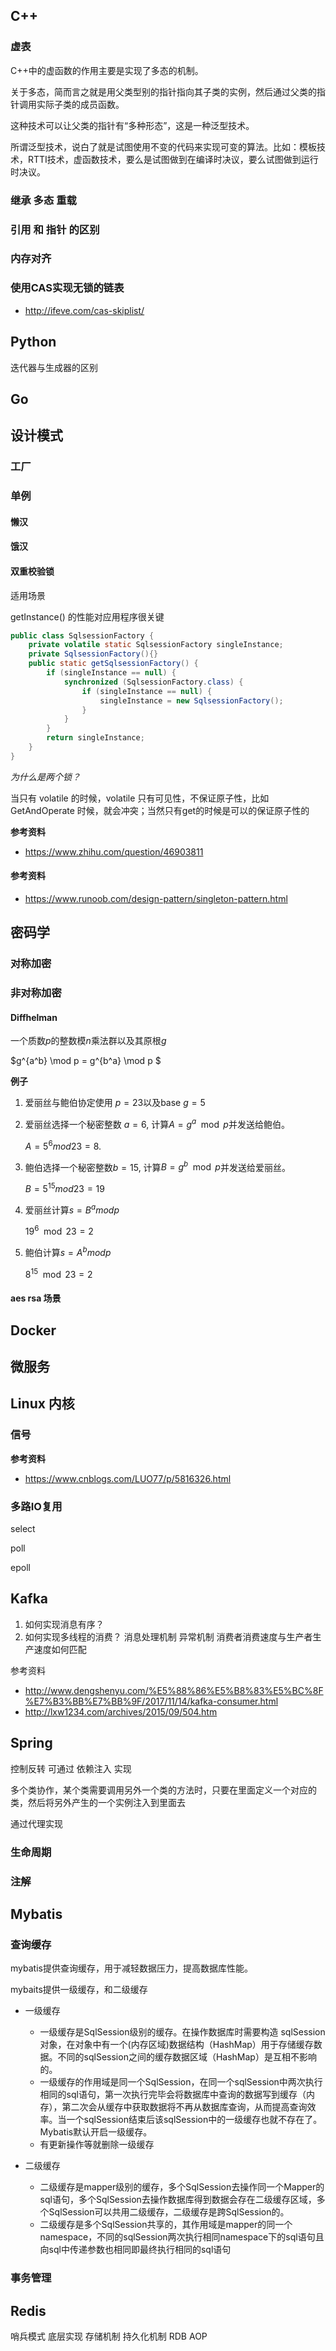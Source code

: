 ## C++

### 虚表

C++中的虚函数的作用主要是实现了多态的机制。

关于多态，简而言之就是用父类型别的指针指向其子类的实例，然后通过父类的指针调用实际子类的成员函数。

这种技术可以让父类的指针有“多种形态”，这是一种泛型技术。

所谓泛型技术，说白了就是试图使用不变的代码来实现可变的算法。比如：模板技术，RTTI技术，虚函数技术，要么是试图做到在编译时决议，要么试图做到运行时决议。

### 继承 多态 重载

### 引用 和 指针 的区别

### 内存对齐

### 使用CAS实现无锁的链表

* http://ifeve.com/cas-skiplist/

## Python

迭代器与生成器的区别

## Go

## 设计模式

### 工厂

### 单例

#### 懒汉

#### 饿汉

#### 双重校验锁

适用场景

getInstance() 的性能对应用程序很关键

```java
public class SqlsessionFactory {
    private volatile static SqlsessionFactory singleInstance;
    private SqlsessionFactory(){}
    public static getSqlsessionFactory() {
        if (singleInstance == null) {
            synchronized (SqlsessionFactory.class) {
                if (singleInstance == null) {
                    singleInstance = new SqlsessionFactory();
                }
            }
        }
        return singleInstance;
    }
}

```

*为什么是两个锁？*

当只有 volatile 的时候，volatile 只有可见性，不保证原子性，比如 GetAndOperate 时候，就会冲突；当然只有get的时候是可以的保证原子性的

**参考资料**

* https://www.zhihu.com/question/46903811

#### 参考资料

* https://www.runoob.com/design-pattern/singleton-pattern.html

## 密码学

### 对称加密

### 非对称加密

#### Diffhelman

一个质数$p$的整数模$n$乘法群以及其原根$g$

$g^{a^b} \mod p = g^{b^a} \mod p $

**例子**

1. 爱丽丝与鲍伯协定使用 $p=23$以及base $g=5$
2. 爱丽丝选择一个秘密整数 $a=6$, 计算$A = g^a \mod p$并发送给鲍伯。
    
    $A = 5^6 mod 23 = 8$.

3. 鲍伯选择一个秘密整数$b=15$, 计算$B = g^b \mod p$并发送给爱丽丝。
    
    $B = 5^{15} mod 23 = 19$

4. 爱丽丝计算$s = B^a mod p$
    
    $19^6 \mod 23 = 2$

5. 鲍伯计算$s = A^b mod p$
    
    $8^{15} \mod 23 = 2$

#### aes rsa 场景

## Docker

## 微服务

## Linux 内核

### 信号

**参考资料**

* https://www.cnblogs.com/LUO77/p/5816326.html

### 多路IO复用

select

poll

epoll

## Kafka

1. 如何实现消息有序？
2. 如何实现多线程的消费？
消息处理机制
异常机制
消费者消费速度与生产者生产速度如何匹配

参考资料
* http://www.dengshenyu.com/%E5%88%86%E5%B8%83%E5%BC%8F%E7%B3%BB%E7%BB%9F/2017/11/14/kafka-consumer.html
* http://lxw1234.com/archives/2015/09/504.htm

## Spring

控制反转 可通过 依赖注入 实现

多个类协作，某个类需要调用另外一个类的方法时，只要在里面定义一个对应的类，然后将另外产生的一个实例注入到里面去

通过代理实现

### 生命周期

### 注解



## Mybatis

### 查询缓存

mybatis提供查询缓存，用于减轻数据压力，提高数据库性能。

mybaits提供一级缓存，和二级缓存

* 一级缓存

    * 一级缓存是SqlSession级别的缓存。在操作数据库时需要构造 sqlSession对象，在对象中有一个(内存区域)数据结构（HashMap）用于存储缓存数据。不同的sqlSession之间的缓存数据区域（HashMap）是互相不影响的。
    * 一级缓存的作用域是同一个SqlSession，在同一个sqlSession中两次执行相同的sql语句，第一次执行完毕会将数据库中查询的数据写到缓存（内存），第二次会从缓存中获取数据将不再从数据库查询，从而提高查询效率。当一个sqlSession结束后该sqlSession中的一级缓存也就不存在了。Mybatis默认开启一级缓存。
    * 有更新操作等就删除一级缓存
* 二级缓存
  
    * 二级缓存是mapper级别的缓存，多个SqlSession去操作同一个Mapper的sql语句，多个SqlSession去操作数据库得到数据会存在二级缓存区域，多个SqlSession可以共用二级缓存，二级缓存是跨SqlSession的。
    * 二级缓存是多个SqlSession共享的，其作用域是mapper的同一个namespace，不同的sqlSession两次执行相同namespace下的sql语句且向sql中传递参数也相同即最终执行相同的sql语句

### 事务管理

## Redis

哨兵模式
底层实现
存储机制
持久化机制
RDB
AOP
